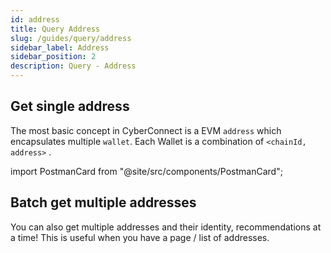 ```yaml
---
id: address
title: Query Address
slug: /guides/query/address
sidebar_label: Address
sidebar_position: 2
description: Query - Address
---
```


## Get single address

The most basic concept in CyberConnect is a EVM `address` which encapsulates multiple `wallet`. Each Wallet is a combination of `<chainId, address>` .

import PostmanCard from "@site/src/components/PostmanCard";

<PostmanCard 
  queryURL="https://www.postman.com/cyberconnect-v2/workspace/cyberconnect-v2/request/20133006-fd9325d2-5d4f-457a-8bf4-7b073fcad3ee"
  exampleURL="https://www.postman.com/cyberconnect-v2/workspace/cyberconnect-v2/example/20133006-a4a2cc7c-7d61-4c34-8584-9469c1604eea"
/>

## Batch get multiple addresses

You can also get multiple addresses and their identity, recommendations at a time! This is useful when you have a page / list of addresses.

<PostmanCard 
  queryURL="https://www.postman.com/cyberconnect-v2/workspace/cyberconnect-v2/request/20133006-117a4079-cbcf-444f-8d32-bac000e6b9ef"
  exampleURL="https://www.postman.com/cyberconnect-v2/workspace/cyberconnect-v2/example/20133006-c6f1e866-3784-4246-8c07-bab1e4348799"
/>

